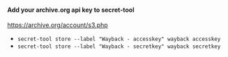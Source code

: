 

#### Add your archive.org api key to secret-tool

https://archive.org/account/s3.php

- `secret-tool store --label "Wayback - accesskey" wayback accesskey`
- `secret-tool store --label "Wayback - secretkey" wayback secretkey`
